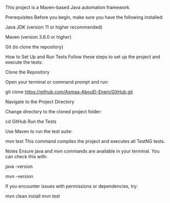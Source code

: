 This project is a Maven-based Java automation framework.

Prerequisites
Before you begin, make sure you have the following installed:

Java JDK (version 11 or higher recommended)

Maven (version 3.6.0 or higher)

Git (to clone the repository)

How to Set Up and Run Tests
Follow these steps to set up the project and execute the tests:

Clone the Repository

Open your terminal or command prompt and run:

git clone https://github.com/Asmaa-AbouEl-Enein/GitHub.git

Navigate to the Project Directory

Change directory to the cloned project folder:

cd GitHub
Run the Tests

Use Maven to run the test suite:

mvn test
This command compiles the project and executes all TestNG tests.

Notes
Ensure java and mvn commands are available in your terminal. You can check this with:

java -version

mvn -version

If you encounter issues with permissions or dependencies, try:

mvn clean install
mvn test
